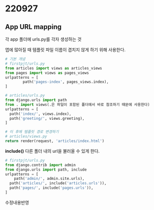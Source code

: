 # 220927

## App URL mapping

각 app 폴더에 urls.py를 각자 생성하는 것

앱에 많아질 때 템플릿 파일 이름이 겹치지 않게 하기 위해 사용한다.

```python
# 기본 개념
# firstpjt/urls.py
from articles import views as articles_views 
from pages import views as pages_views
urlpatterns = [ 
		path('pages-index', pages_views.index), 
]
```

```python
# articles/urls.py
from django.urls import path 
from . import views(.은 파일이 포함된 폴더에서 바로 참조하기 때문에 사용한다)
urlpatterns = [
  path('index/', views.index), 
  path('greeting/', views.greeting),
]

# 이 후에 템플릿 경로 변경하기
# articles/views.py
return render(request, 'articles/index.html')
```

**include()** 다른 폴더 내의 url을 불러올 수 있게 한다.

```python
# firstpjt/urls.py
from django.contrib import admin
from django.urls import path, include
urlpatterns = [
	path('admin/', admin.site.urls), 
  path('articles/', include('articles.urls')), 
  path('pages/', include('pages.urls')),
]
```

수정내용반영